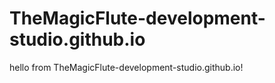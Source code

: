 # TheMagicFlute-development-studio.github.io
hello from 
TheMagicFlute-development-studio.github.io!
